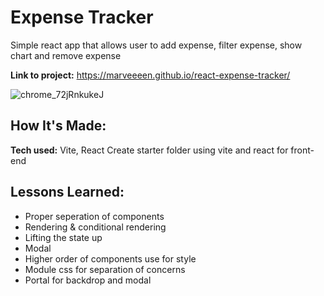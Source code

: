 # Expense Tracker
Simple react app that allows user to add expense, filter expense, show chart and remove expense

**Link to project:** https://marveeeen.github.io/react-expense-tracker/

![chrome_72jRnkukeJ](https://user-images.githubusercontent.com/97417405/216807035-52822ac1-e035-4c62-9b6f-55ad52f74a29.gif)


## How It's Made:

**Tech used:** Vite, React
Create starter folder using vite and react for front-end

## Lessons Learned:

- Proper seperation of components
- Rendering & conditional rendering
- Lifting the state up
- Modal
- Higher order of components use for style
- Module css for separation of concerns
- Portal for backdrop and modal

